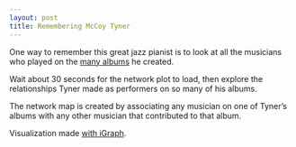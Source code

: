 ```yaml
---
layout: post
title: Remembering McCoy Tyner
---
```


One way to remember this great jazz pianist is to look at all the musicians who played on the [many albums](https://www.discogs.com/artist/10620-McCoy-Tyner) he created.

Wait about 30 seconds for the network plot to load, then explore the relationships Tyner made as performers on so many of his albums.

The network map is created by associating any musician on one of Tyner’s albums with any other musician that contributed to that album.

Visualization made [with iGraph](https://igraph.org/r/).
